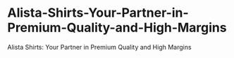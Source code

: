 # Alista-Shirts-Your-Partner-in-Premium-Quality-and-High-Margins
Alista Shirts: Your Partner in Premium Quality and High Margins
